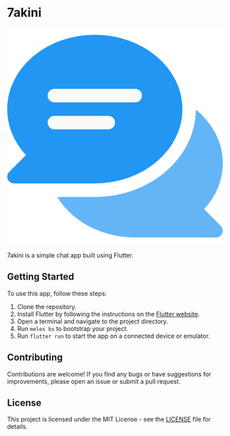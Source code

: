 # 7akini

![logo](packages/sevenakini_shared/assets/logo.png)

7akini is a simple chat app built using Flutter.

## Getting Started

To use this app, follow these steps:

1. Clone the repository.
2. Install Flutter by following the instructions on the [Flutter website](https://flutter.dev/docs/get-started/install).
3. Open a terminal and navigate to the project directory.
4. Run `melos bs` to bootstrap your project.
5. Run `flutter run` to start the app on a connected device or emulator.

## Contributing

Contributions are welcome! If you find any bugs or have suggestions for improvements, please open an issue or submit a pull request.

## License

This project is licensed under the MIT License - see the [LICENSE](LICENSE) file for details.